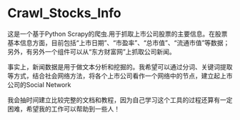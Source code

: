 Crawl_Stocks_Info
=================
这是一个基于Python Scrapy的爬虫.用于抓取上市公司股票的主要信息。在股票基本信息方面，目前包括“上市日期”、“市盈率”、“总市值”、“流通市值”等数据；另外，有另外一个组件可以从“东方财富网”上抓取公司新闻。

事实上，新闻数据是用于做文本分析和挖掘的。我希望可以通过分词、关键词提取等方式，结合社会网络方法，将各个上市公司看作一个网络中的节点，建立起上市公司的Social Network

我会抽时间建立比较完整的文档和教程，因为自己学习这个工具的过程还算有一定困难，希望我的工作可以帮助到一些人！
